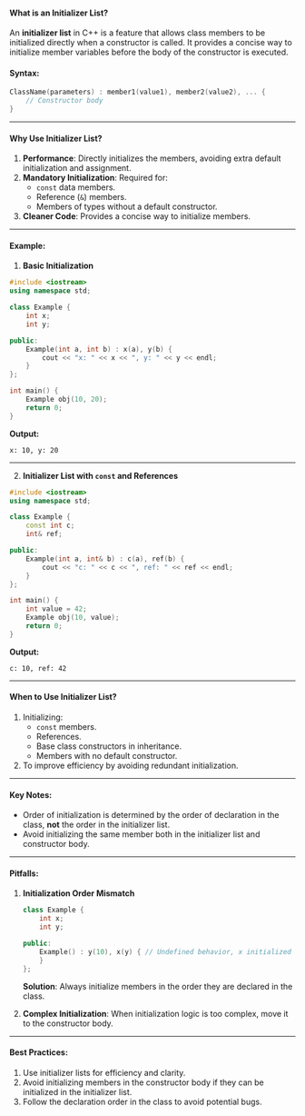 #### **What is an Initializer List?**

An **initializer list** in C++ is a feature that allows class members to be initialized directly when a constructor is called. It provides a concise way to initialize member variables before the body of the constructor is executed.

#### **Syntax:**

```cpp
ClassName(parameters) : member1(value1), member2(value2), ... {
    // Constructor body
}
```

---

#### **Why Use Initializer List?**

1. **Performance**: Directly initializes the members, avoiding extra default initialization and assignment.
2. **Mandatory Initialization**: Required for:
   - `const` data members.
   - Reference (`&`) members.
   - Members of types without a default constructor.
3. **Cleaner Code**: Provides a concise way to initialize members.

---

#### **Example:**

1. **Basic Initialization**

```cpp
#include <iostream>
using namespace std;

class Example {
    int x;
    int y;

public:
    Example(int a, int b) : x(a), y(b) {
        cout << "x: " << x << ", y: " << y << endl;
    }
};

int main() {
    Example obj(10, 20);
    return 0;
}
```

**Output:**

```
x: 10, y: 20
```

---

2. **Initializer List with `const` and References**

```cpp
#include <iostream>
using namespace std;

class Example {
    const int c;
    int& ref;

public:
    Example(int a, int& b) : c(a), ref(b) {
        cout << "c: " << c << ", ref: " << ref << endl;
    }
};

int main() {
    int value = 42;
    Example obj(10, value);
    return 0;
}
```

**Output:**

```
c: 10, ref: 42
```

---

#### **When to Use Initializer List?**

1. Initializing:
   - `const` members.
   - References.
   - Base class constructors in inheritance.
   - Members with no default constructor.
2. To improve efficiency by avoiding redundant initialization.

---

#### **Key Notes:**

- Order of initialization is determined by the order of declaration in the class, **not** the order in the initializer list.
- Avoid initializing the same member both in the initializer list and constructor body.

---

#### **Pitfalls:**

1. **Initialization Order Mismatch**

   ```cpp
   class Example {
       int x;
       int y;

   public:
       Example() : y(10), x(y) { // Undefined behavior, x initialized after y
       }
   };
   ```

   **Solution**: Always initialize members in the order they are declared in the class.

2. **Complex Initialization**: When initialization logic is too complex, move it to the constructor body.

---

#### **Best Practices:**

1. Use initializer lists for efficiency and clarity.
2. Avoid initializing members in the constructor body if they can be initialized in the initializer list.
3. Follow the declaration order in the class to avoid potential bugs.
